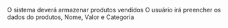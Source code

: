 O sistema deverá armazenar produtos vendidos
O usuário irá preencher os dados do produtos, Nome, Valor e Categoria
